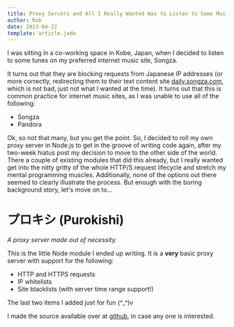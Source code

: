 ```yaml
---
title: Proxy Servers and All I Really Wanted Was to Listen to Some Music
author: Rob
date: 2013-04-22
template: article.jade
---
```


I was sitting in a co-working space in Kobe, Japan, when I decided to listen to some tunes on my preferred internet music site, Songza.

<span class="more"></span>

 It turns out that they are blocking requests from Japanese IP addresses (or more correctly, redirecting them to their text content site [daily.songza.com](http://daily.songza.com/), which is not bad, just not what I wanted at the time). It turns out that this is common practice for internet music sites, as I was unable to use all of the following:

- Songza
- Pandora

Ok, so not that many, but you get the point. So, I decided to roll my own proxy server in Node.js to get in the groove of writing code again, after my two-week hiatus post my decision to move to the other side of the world. There a couple of existing modules that did this already, but I really wanted get into the nitty gritty of the whole HTTP/S request lifecycle and stretch my mental programming muscles. Additionally, none of the options out there seemed to clearly illustrate the process. But enough with the boring background story, let's move on to...

# プロキシ (Purokishi)
_A proxy server made out of necessity._

This is the little Node module I ended up writing. It is a __very__ basic proxy server with support for the following:

- HTTP and HTTPS requests
- IP whitelists
- Site blacklists (with server time range support!)

The last two items I added just for fun (^_^)v

I made the source available over at [github](https://github.com/robu3/purokishi), in case any one is interested.
